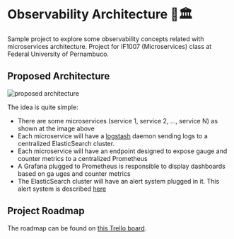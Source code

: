 # Observability Architecture 👀🏛

Sample project to explore some observability concepts related with microservices architecture. Project for IF1007 (Microservices) class at Federal University of Pernambuco.

## Proposed Architecture

![proposed architecture](https://imgur.com/FqIrHNk.png "Agnostic Watcher architecture")

The idea is quite simple:

* There are some microservices (service 1, service 2, ..., service N) as shown at the image above
* Each microservice will have a [logstash](https://www.elastic.co/logstash) daemon sending logs to a centralized ElasticSearch cluster.
* Each microservice will have an endpoint designed to expose gauge and counter metrics to a centralized Prometheus
* A Grafana plugged to Prometheus is responsible to display dashboards based on ga uges and counter metrics
* The ElasticSearch cluster will have an alert system plugged in it. This alert system is described [here](https://github.com/gustavolopess/agnostic-watcher)

## Project Roadmap

The roadmap can be found on [this Trello board](https://trello.com/b/QKe5AeiW/roadmap-agnostic-watcher).